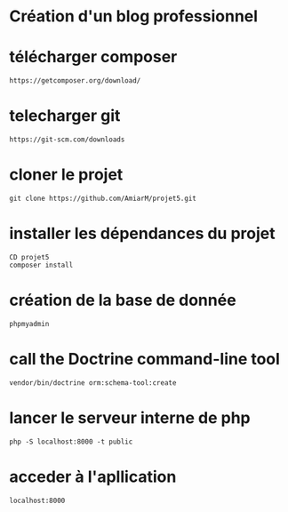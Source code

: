 # Création d'un blog professionnel
# télécharger composer
```https://getcomposer.org/download/```
# telecharger git 
```https://git-scm.com/downloads```
# cloner le projet
```git clone https://github.com/AmiarM/projet5.git```
# installer les dépendances du projet
```
CD projet5
composer install
```
# création de la base de donnée
```phpmyadmin```
# call the Doctrine command-line tool
```vendor/bin/doctrine orm:schema-tool:create```
# lancer le serveur interne de php
```php -S localhost:8000 -t public```
# acceder à l'apllication
```localhost:8000```
